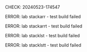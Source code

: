 CHECK: 20240523-174547
ERROR: lab stackarr - test build failed
ERROR: lab stackarrt - test build failed
ERROR: lab stacklst - test build failed
ERROR: lab stacklstt - test build failed
